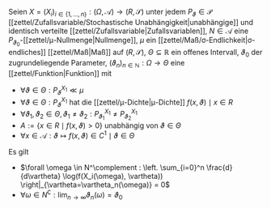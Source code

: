 Seien $X = (X_i)_{i \in \{ 1, \dots, n \}} : (\Omega, \mathcal{A}) \to (R, \mathscr{S})$ unter jedem $P_\vartheta \in \mathcal{P}$ [[zettel/Zufallsvariable/Stochastische Unabhängigkeit|unabhängige]] und identisch verteilte [[zettel/Zufallsvariable|Zufallsvariablen]], $N \in \mathcal{A}$ eine $P_{\vartheta_0}$-[[zettel/μ-Nullmenge|Nullmenge]], $\mu$ ein [[zettel/Maß/σ-Endlichkeit|σ-endliches]] [[zettel/Maß|Maß]] auf $(R, \mathscr{S})$, $\Theta \subseteq \mathbb{R}$ ein offenes Intervall, $\vartheta_0$ der zugrundeliegende Parameter, $(\vartheta_n)_{n \in \mathbb{N}} : \Omega \to \Theta$ eine [[zettel/Funktion|Funktion]] mit
- $\forall \vartheta \in \Theta : P_\vartheta^{X_1} \ll \mu$
- $\forall \vartheta \in \Theta : P_\vartheta^{X_1}$ hat die [[zettel/μ-Dichte|μ-Dichte]] $f(x, \vartheta) \mid x \in R$
- $\forall \vartheta_1, \vartheta_2 \in \Theta, \vartheta_1 \ne \vartheta_2 : P_{\vartheta_1}^{X_1} \ne P_{\vartheta_2}^{X_1}$
- $A := \{ x \in R \mid f(x, \vartheta) \gt 0 \}$ unabhängig von $\vartheta \in \Theta$
- $\forall x \in \mathcal{A} : \vartheta \mapsto f(x, \vartheta) \in C^1 \mid \vartheta \in \Theta$

Es gilt
- $\forall \omega \in N^\complement : \left. \sum_{i=0}^n \frac{d}{d\vartheta} \log(f(X_i(\omega), \vartheta)) \right|_{\vartheta=\vartheta_n(\omega)} = 0$
- $\forall \omega \in N^\complement : \lim_{n \to \infty} \vartheta_n(\omega) = \vartheta_0$